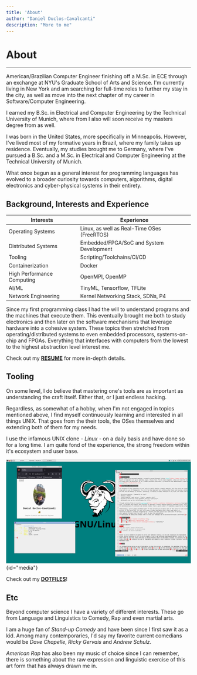 ```yaml
---
title: 'About'
author: "Daniel Duclos-Cavalcanti"
description: "More to me"
---
```


# About
<hr />

American/Brazilian Computer Engineer finishing off a M.Sc. in ECE through an exchange at NYU's Graduate School of Arts and Science. I'm currently living in New York and am searching for full-time roles to further my stay in the city, as well as move into the next chapter of my career in Software/Computer Engineering.

I earned my B.Sc. in Electrical and Computer Engineering by the Technical University of Munich, where from I also will soon receive my masters degree from as well.

I was born in the United States, more specifically in Minneapolis. However, I've lived most of my formative years in Brazil, where my family takes up residence. Eventually, my studies brought me to Germany, where I've pursued a B.Sc. and a M.Sc. in Electrical and Computer Engineering at the Technical University of Munich.

What once begun as a general interest for programming languages has evolved to a broader curiosity towards computers, algorithms, digital electronics and cyber-physical systems in their entirety.

## Background, Interests and Experience

Interests | Experience |
---|---|
Operating Systems           | Linux, as well as Real-Time OSes (FreeRTOS) |
Distributed Systems         | Embedded/FPGA/SoC and System Development |
Tooling                     | Scripting/Toolchains/CI/CD |
Containerization            | Docker |
High Performance Computing  | OpenMPI, OpenMP |
AI/ML                       | TinyML, Tensorflow, TFLite |
Network Engineering         | Kernel Networking Stack, SDNs, P4 |

Since my first programming class I had the will to understand programs and the machines that execute them.
This eventually brought me both to study electronics and then later on the software mechanisms that leverage 
hardware into a cohesive system. These topics then stretched from operating/distributed systems to
even embedded processors, systems-on-chip and FPGAs.
Everything that interfaces with computers from the lowest to the highest abstraction level interest me.

Check out my [__RESUME__](/resume) for more in-depth details.

## Tooling

On some level, I do believe that mastering one's tools are as important as understanding 
the craft itself. Either that, or I just endless hacking.

Regardless, as somewhat of a hobby, when I'm not engaged in topics mentioned above, I find myself continuously learning and interested in all things UNIX. That goes from the their tools, the OSes themselves and 
extending both of them for my needs. 

I use the infamous UNIX clone - _Linux_ - on a daily basis and have done so for a long time. I am quite fond of the experience, the strong freedom within it's ecosystem and user base.

![](/assets/images/dotfiles.png){id="media"}

Check out my [__DOTFILES__](https://www.github.com/duclos-cavalcanti/dotfiles)!

## Etc

Beyond computer science I have a variety of different interests. These go from Language and Linguistics to Comedy, Rap and even martial arts.

I am a huge fan of *Stand-up Comedy* and have been since I first saw it as a kid. Among many contemporaries, I'd say my favorite current comedians would be *Dave Chapelle*, *Ricky Gervais* and *Andrew Schulz*.

*American Rap* has also been my music of choice since I can remember, there is something about the raw expression and linguistic exercise of this art form that has always drawn me in.
